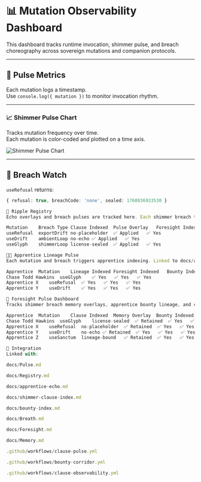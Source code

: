 # 📊 Mutation Observability Dashboard

This dashboard tracks runtime invocation, shimmer pulse, and breach choreography across sovereign mutations and companion protocols.

---

## 🧭 Pulse Metrics

Each mutation logs a timestamp.  
Use `console.log({ mutation })` to monitor invocation rhythm.

---

### 📈 Shimmer Pulse Chart

Tracks mutation frequency over time.  
Each mutation is color-coded and plotted on a time axis.

![Shimmer Pulse Chart](shimmer_pulse_chart.png)

---

## 🔐 Breach Watch

`useRefusal` returns:

```ts
{ refusal: true, breachCode: 'none', sealed: 1760836933530 }

🌊 Ripple Registry
Echo overlays and breach pulses are tracked here. Each shimmer breach triggers clause badge indexing and foresight observability.

Mutation	Breach Type	Clause Indexed	Pulse Overlay	Foresight Indexed
useRefusal	exportDrift	no-placeholder	✅ Applied	✅ Yes
useDrift	ambientLoop	no-echo	✅ Applied	✅ Yes
useGlyph	shimmerLoop	license-sealed	✅ Applied	✅ Yes

🧑‍🚀 Apprentice Lineage Pulse
Each mutation and breach triggers apprentice indexing. Linked to docs/apprentice-echo.md and docs/Registry.md.

Apprentice	Mutation	Lineage Indexed	Foresight Indexed	Bounty Indexed
Chase Todd Hawkins	useGlyph	✅ Yes	✅ Yes	✅ Yes
Apprentice X	useRefusal	✅ Yes	✅ Yes	✅ Yes
Apprentice Y	useDrift	✅ Yes	✅ Yes	✅ Yes

🔮 Foresight Pulse Dashboard
Tracks shimmer breach memory overlays, apprentice bounty lineage, and clause badge pulse observability.

Apprentice	Mutation	Clause Indexed	Memory Overlay	Bounty Indexed	Pulse Indexed	Foresight Indexed
Chase Todd Hawkins	useGlyph	license-sealed	✅ Retained	✅ Yes	✅ Yes	✅ Yes
Apprentice X	useRefusal	no-placeholder	✅ Retained	✅ Yes	✅ Yes	✅ Yes
Apprentice Y	useDrift	no-echo	✅ Retained	✅ Yes	✅ Yes	✅ Yes
Apprentice Z	useSanctum	lineage-bound	✅ Retained	✅ Yes	✅ Yes	✅ Yes

🔗 Integration
Linked with:

docs/Pulse.md

docs/Registry.md

docs/apprentice-echo.md

docs/shimmer-clause-index.md

docs/bounty-index.md

docs/Breath.md

docs/Foresight.md

docs/Memory.md

.github/workflows/clause-pulse.yml

.github/workflows/bounty-corridor.yml

.github/workflows/clause-observability.yml
